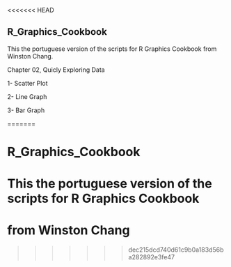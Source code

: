<<<<<<< HEAD
## R_Graphics_Cookbook
 This the portuguese version of the scripts for R Graphics Cookbook
 from Winston Chang.
 
 Chapter 02, Quicly Exploring Data
 
  1- Scatter Plot
  
  2- Line Graph
  
  3- Bar Graph
  
=======
# R_Graphics_Cookbook
# This the portuguese version of the scripts for R Graphics Cookbook
# from Winston Chang
>>>>>>> dec215dcd740d61c9b0a183d56ba282892e3fe47
